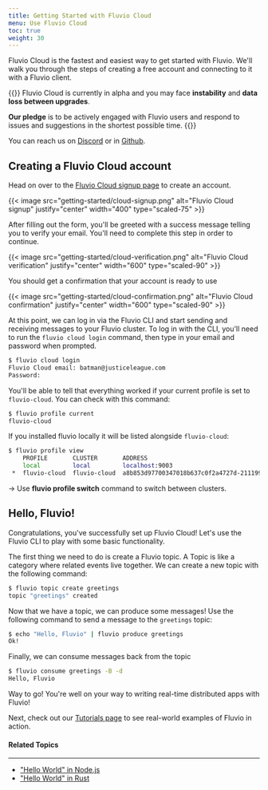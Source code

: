 ```yaml
---
title: Getting Started with Fluvio Cloud
menu: Use Fluvio Cloud
toc: true
weight: 30
---
```


Fluvio Cloud is the fastest and easiest way to get started with Fluvio. We'll walk you through the steps of creating a free account and connecting to it with a Fluvio client.

{{<idea>}}
Fluvio Cloud is currently in alpha and you may face **instability** and **data loss between upgrades**.

**Our pledge** is to be actively engaged with Fluvio users and respond to issues and suggestions in the shortest possible time.
{{</idea>}}

You can reach us on <a href="https://discordapp.com/invite/bBG2dTz" target="_blank">Discord</a> or in <a href="https://github.com/infinyon/fluvio/issues" target="_blank">Github</a>.

## Creating a Fluvio Cloud account

Head on over to the [Fluvio Cloud signup page] to create an account.

[Fluvio Cloud signup page]: https://cloud.fluvio.io/signup

{{< image src="getting-started/cloud-signup.png" alt="Fluvio Cloud signup" justify="center" width="400" type="scaled-75" >}}

After filling out the form, you'll be greeted with a success message telling you to verify your email. You'll need to complete this step in order to continue.

{{< image src="getting-started/cloud-verification.png" alt="Fluvio Cloud verification" justify="center" width="600" type="scaled-90" >}}

You should get a confirmation that your account is ready to use

{{< image src="getting-started/cloud-confirmation.png" alt="Fluvio Cloud confirmation" justify="center" width="600" type="scaled-90" >}}

At this point, we can log in via the Fluvio CLI and start sending and receiving messages to your Fluvio cluster. To log in with the CLI, you'll need to run the `fluvio cloud login` command, then type in your email and password when prompted.

```bash
$ fluvio cloud login
Fluvio Cloud email: batman@justiceleague.com
Password:
```

You'll be able to tell that everything worked if your current profile is set to `fluvio-cloud`. You can check with this command:

```bash
$ fluvio profile current
fluvio-cloud
```

If you installed fluvio locally it will be listed alongside `fluvio-cloud`:

```bash
$ fluvio profile view
    PROFILE       CLUSTER       ADDRESS                                                                       TLS 
    local         local         localhost:9003                                                                Disabled 
 *  fluvio-cloud  fluvio-cloud  a8b853d97700347018b637c0f2a4727d-2111992582.us-west-2.elb.amazonaws.com:9003  Verified 
```

-> Use **fluvio profile switch** command to switch between clusters.

## Hello, Fluvio!

Congratulations, you've successfully set up Fluvio Cloud! Let's use the Fluvio CLI to play with some basic functionality.

The first thing we need to do is create a Fluvio topic. A Topic is like a category where related events live together. We can create a new topic with the following command:

```bash
$ fluvio topic create greetings
topic "greetings" created
```

Now that we have a topic, we can produce some messages! Use the following command to send a message to the `greetings` topic:

```bash
$ echo "Hello, Fluvio" | fluvio produce greetings
Ok!
```

Finally, we can consume messages back from the topic

```bash
$ fluvio consume greetings -B -d
Hello, Fluvio
```

Way to go! You're well on your way to writing real-time distributed apps with Fluvio!

Next, check out our [Tutorials page] to see real-world examples of Fluvio in action.

[Tutorials page]: /tutorials

#### Related Topics
---

- ["Hello World" in Node.js](/tutorials/node/hello-world/)
- ["Hello World" in Rust](/tutorials/rust/hello-world/)
